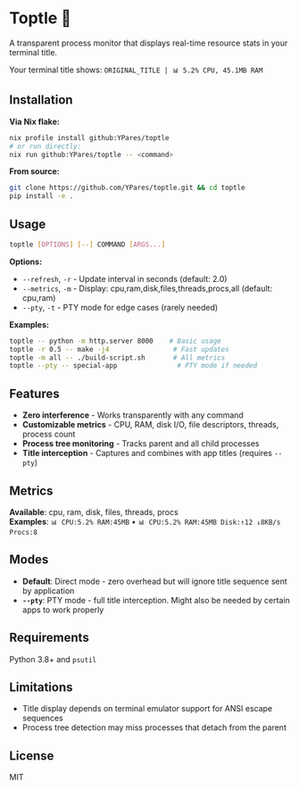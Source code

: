 # Toptle 🐢

A transparent process monitor that displays real-time resource stats in your terminal title.

Your terminal title shows: `ORIGINAL_TITLE | 📊 5.2% CPU, 45.1MB RAM`

## Installation

**Via Nix flake:**
```bash
nix profile install github:YPares/toptle
# or run directly:
nix run github:YPares/toptle -- <command>
```

**From source:**
```bash
git clone https://github.com/YPares/toptle.git && cd toptle
pip install -e .
```

## Usage

```bash
toptle [OPTIONS] [--] COMMAND [ARGS...]
```

**Options:**
- `--refresh`, `-r` - Update interval in seconds (default: 2.0)
- `--metrics`, `-m` - Display: cpu,ram,disk,files,threads,procs,all (default: cpu,ram)  
- `--pty`, `-t` - PTY mode for edge cases (rarely needed)

**Examples:**
```bash
toptle -- python -m http.server 8000    # Basic usage
toptle -r 0.5 -- make -j4                # Fast updates  
toptle -m all -- ./build-script.sh       # All metrics
toptle --pty -- special-app               # PTY mode if needed
```

## Features

- **Zero interference** - Works transparently with any command
- **Customizable metrics** - CPU, RAM, disk I/O, file descriptors, threads, process count
- **Process tree monitoring** - Tracks parent and all child processes  
- **Title interception** - Captures and combines with app titles (requires `--pty`)

## Metrics

**Available**: cpu, ram, disk, files, threads, procs  
**Examples**: `📊 CPU:5.2% RAM:45MB` • `📊 CPU:5.2% RAM:45MB Disk:↑12 ↓8KB/s Procs:8`

## Modes

- **Default**: Direct mode - zero overhead but will ignore title sequence sent by application
- **`--pty`**: PTY mode - full title interception. Might also be needed by certain apps to work properly

## Requirements

Python 3.8+ and `psutil`

## Limitations

- Title display depends on terminal emulator support for ANSI escape sequences
- Process tree detection may miss processes that detach from the parent

## License

MIT
